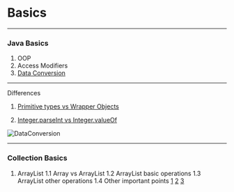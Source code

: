 
# Basics 
-------------
### Java Basics
1. OOP 
2. Access Modifiers
3. [Data Conversion](https://github.com/kishorchannal/Basics/blob/main/Java%20Basics/DataConversion.java)

-------------
Differences
1. [Primitive types vs Wrapper Objects](https://medium.com/@bpnorlander/java-understanding-primitive-types-and-wrapper-objects-a6798fb2afe9) 

2.  [Integer.parseInt vs Integer.valueOf](https://www.geeksforgeeks.org/integer-valueof-vs-integer-parseint-with-examples/#:~:text=valueOf()%20returns%20an%20Integer,()%20returns%20a%20primitive%20int.&text=Both%20String%20and%20integer%20can,passed%20as%20parameter%20to%20Integer)

![DataConversion](https://user-images.githubusercontent.com/15795912/97032992-43a7ce00-1580-11eb-8e3f-578331a18364.PNG)

-------------
### Collection Basics
 1. ArrayList
	 1.1 Array vs ArrayList
	 1.2 ArrayList basic operations
	 1.3 ArrayList other operations
	 1.4 Other important points [1]() [2]() [3]()

